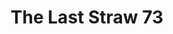 ---
layout: ../../layouts/PostLayout.astro

title: 'The Last Straw 73'
pubDate: 'Oct. 2024'
image: ''
team: 'The Last Straw Editorial Collective'
tags: ["fabrication", "personal projects"]
---